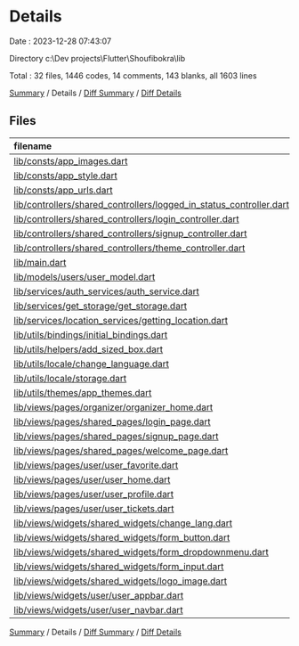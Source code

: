 # Details

Date : 2023-12-28 07:43:07

Directory c:\\Dev projects\\Flutter\\Shoufibokra\\lib

Total : 32 files,  1446 codes, 14 comments, 143 blanks, all 1603 lines

[Summary](results.md) / Details / [Diff Summary](diff.md) / [Diff Details](diff-details.md)

## Files
| filename | language | code | comment | blank | total |
| :--- | :--- | ---: | ---: | ---: | ---: |
| [lib/consts/app_images.dart](/lib/consts/app_images.dart) | Dart | 6 | 1 | 2 | 9 |
| [lib/consts/app_style.dart](/lib/consts/app_style.dart) | Dart | 16 | 1 | 5 | 22 |
| [lib/consts/app_urls.dart](/lib/consts/app_urls.dart) | Dart | 7 | 1 | 2 | 10 |
| [lib/controllers/shared_controllers/logged_in_status_controller.dart](/lib/controllers/shared_controllers/logged_in_status_controller.dart) | Dart | 19 | 1 | 5 | 25 |
| [lib/controllers/shared_controllers/login_controller.dart](/lib/controllers/shared_controllers/login_controller.dart) | Dart | 13 | 2 | 4 | 19 |
| [lib/controllers/shared_controllers/signup_controller.dart](/lib/controllers/shared_controllers/signup_controller.dart) | Dart | 26 | 0 | 4 | 30 |
| [lib/controllers/shared_controllers/theme_controller.dart](/lib/controllers/shared_controllers/theme_controller.dart) | Dart | 22 | 0 | 6 | 28 |
| [lib/main.dart](/lib/main.dart) | Dart | 46 | 1 | 4 | 51 |
| [lib/models/users/user_model.dart](/lib/models/users/user_model.dart) | Dart | 28 | 0 | 3 | 31 |
| [lib/services/auth_services/auth_service.dart](/lib/services/auth_services/auth_service.dart) | Dart | 197 | 1 | 15 | 213 |
| [lib/services/get_storage/get_storage.dart](/lib/services/get_storage/get_storage.dart) | Dart | 30 | 0 | 12 | 42 |
| [lib/services/location_services/getting_location.dart](/lib/services/location_services/getting_location.dart) | Dart | 86 | 1 | 7 | 94 |
| [lib/utils/bindings/initial_bindings.dart](/lib/utils/bindings/initial_bindings.dart) | Dart | 14 | 0 | 5 | 19 |
| [lib/utils/helpers/add_sized_box.dart](/lib/utils/helpers/add_sized_box.dart) | Dart | 37 | 0 | 5 | 42 |
| [lib/utils/locale/change_language.dart](/lib/utils/locale/change_language.dart) | Dart | 9 | 0 | 2 | 11 |
| [lib/utils/locale/storage.dart](/lib/utils/locale/storage.dart) | Dart | 5 | 0 | 2 | 7 |
| [lib/utils/themes/app_themes.dart](/lib/utils/themes/app_themes.dart) | Dart | 152 | 0 | 2 | 154 |
| [lib/views/pages/organizer/organizer_home.dart](/lib/views/pages/organizer/organizer_home.dart) | Dart | 8 | 0 | 3 | 11 |
| [lib/views/pages/shared_pages/login_page.dart](/lib/views/pages/shared_pages/login_page.dart) | Dart | 72 | 0 | 4 | 76 |
| [lib/views/pages/shared_pages/signup_page.dart](/lib/views/pages/shared_pages/signup_page.dart) | Dart | 126 | 0 | 3 | 129 |
| [lib/views/pages/shared_pages/welcome_page.dart](/lib/views/pages/shared_pages/welcome_page.dart) | Dart | 42 | 0 | 3 | 45 |
| [lib/views/pages/user/user_favorite.dart](/lib/views/pages/user/user_favorite.dart) | Dart | 21 | 0 | 4 | 25 |
| [lib/views/pages/user/user_home.dart](/lib/views/pages/user/user_home.dart) | Dart | 23 | 0 | 4 | 27 |
| [lib/views/pages/user/user_profile.dart](/lib/views/pages/user/user_profile.dart) | Dart | 80 | 4 | 6 | 90 |
| [lib/views/pages/user/user_tickets.dart](/lib/views/pages/user/user_tickets.dart) | Dart | 21 | 0 | 4 | 25 |
| [lib/views/widgets/shared_widgets/change_lang.dart](/lib/views/widgets/shared_widgets/change_lang.dart) | Dart | 57 | 0 | 5 | 62 |
| [lib/views/widgets/shared_widgets/form_button.dart](/lib/views/widgets/shared_widgets/form_button.dart) | Dart | 24 | 0 | 3 | 27 |
| [lib/views/widgets/shared_widgets/form_dropdownmenu.dart](/lib/views/widgets/shared_widgets/form_dropdownmenu.dart) | Dart | 67 | 0 | 4 | 71 |
| [lib/views/widgets/shared_widgets/form_input.dart](/lib/views/widgets/shared_widgets/form_input.dart) | Dart | 68 | 0 | 4 | 72 |
| [lib/views/widgets/shared_widgets/logo_image.dart](/lib/views/widgets/shared_widgets/logo_image.dart) | Dart | 15 | 0 | 4 | 19 |
| [lib/views/widgets/user/user_appbar.dart](/lib/views/widgets/user/user_appbar.dart) | Dart | 53 | 1 | 4 | 58 |
| [lib/views/widgets/user/user_navbar.dart](/lib/views/widgets/user/user_navbar.dart) | Dart | 56 | 0 | 3 | 59 |

[Summary](results.md) / Details / [Diff Summary](diff.md) / [Diff Details](diff-details.md)